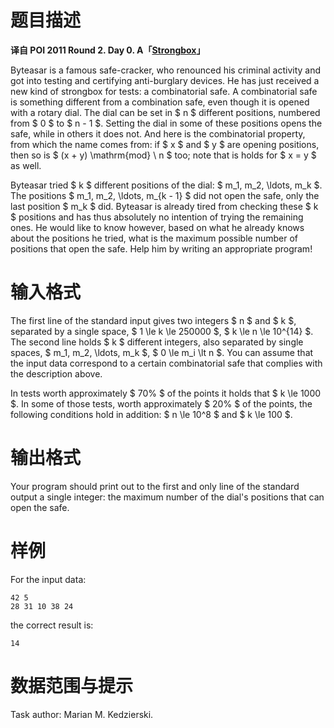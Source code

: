 
# 题目描述

**译自 POI 2011 Round 2. Day 0. A「[Strongbox](https://szkopul.edu.pl/problemset/problem/gk8ruZQzdgjzJoQ4eEOdpf68/site/?key=statement)」**

Byteasar is a famous safe-cracker, who renounced his criminal activity and got into testing and certifying anti-burglary devices. He has just received a new kind of strongbox for tests: a combinatorial safe. A combinatorial safe is something different from a combination safe, even though it is opened with a rotary dial. The dial can be set in $ n $ different positions, numbered from $ 0 $ to $ n - 1 $. Setting the dial in some of these positions opens the safe, while in others it does not. And here is the combinatorial property, from which the name comes from: if $ x $ and $ y $ are opening positions, then so is $ (x + y) \mathrm{mod} \ n $ too; note that is holds for $ x = y $ as well.

Byteasar tried $ k $ different positions of the dial: $ m_1, m_2, \ldots, m_k $. The positions $ m_1, m_2, \ldots, m_{k - 1} $ did not open the safe, only the last position $ m_k $ did. Byteasar is already tired from checking these $ k $ positions and has thus absolutely no intention of trying the remaining ones. He would like to know however, based on what he already knows about the positions he tried, what is the maximum possible number of positions that open the safe. Help him by writing an appropriate program!


# 输入格式

The first line of the standard input gives two integers $ n $ and $ k $, separated by a single space, $ 1 \le k \le 250000 $, $ k \le n \le 10^{14} $. The second line holds $ k $ different integers, also separated by single spaces, $ m_1, m_2, \ldots, m_k $, $ 0 \le m_i \lt n $. You can assume that the input data correspond to a certain combinatorial safe that complies with the description above.

In tests worth approximately $ 70\% $ of the points it holds that $ k \le 1000 $. In some of those tests, worth approximately $ 20\% $ of the points, the following conditions hold in addition: $ n \le 10^8 $ and $ k \le 100 $.


# 输出格式

Your program should print out to the first and only line of the standard output a single integer: the maximum number of the dial's positions that can open the safe.


# 样例

For the input data:
```plain
42 5
28 31 10 38 24
```
the correct result is:
```plain
14
```

# 数据范围与提示

Task author: Marian M. Kedzierski.

